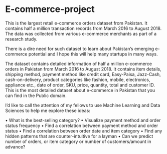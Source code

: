 # E-commerce-project
This is the largest retail e-commerce orders dataset from Pakistan. It contains half a million transaction records from March 2016 to August 2018. The data was collected from various e-commerce merchants as part of a research study.

There is a dire need for such dataset to learn about Pakistan’s emerging e-commerce potential and I hope this will help many startups in many ways.

The dataset contains detailed information of half a million e-commerce orders in Pakistan from March 2016 to August 2018. It contains item details, shipping method, payment method like credit card, Easy-Paisa, Jazz-Cash, cash-on-delivery, product categories like fashion, mobile, electronics, appliance etc., date of order, SKU, price, quantity, total and customer ID. This is the most detailed dataset about e-commerce in Pakistan that you can find in the Public domain.

I’d like to call the attention of my fellows to use Machine Learning and Data Sciences to help me explore these ideas:

• What is the best-selling category?
• Visualize payment method and order status frequency
• Find a correlation between payment method and order status
• Find a correlation between order date and item category
• Find any hidden patterns that are counter-intuitive for a layman
• Can we predict number of orders, or item category or number of customers/amount in advance?
